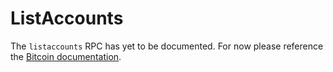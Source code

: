# ListAccounts

The `listaccounts` RPC has yet to be documented. For now please
reference the
[Bitcoin documentation](https://bitcoin.org/en/developer-reference#listaccounts).
